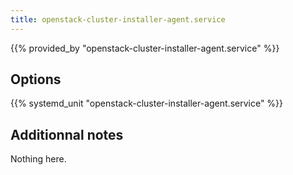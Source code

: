 ```yaml
---
title: openstack-cluster-installer-agent.service
---
```


{{% provided_by "openstack-cluster-installer-agent.service" %}}

## Options

{{% systemd_unit "openstack-cluster-installer-agent.service" %}}

## Additionnal notes

Nothing here.